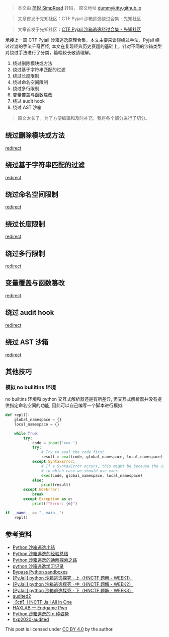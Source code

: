 > 本文由 [简悦 SimpRead](http://ksria.com/simpread/) 转码， 原文地址 [dummykitty.github.io](https://dummykitty.github.io/posts/python-%E6%B2%99%E7%AE%B1%E9%80%83%E9%80%B8%E7%BB%95%E8%BF%87/)

> 文章首发于先知社区：CTF Pyjail 沙箱逃逸绕过合集 - 先知社区

> 文章首发于先知社区：[CTF Pyjail 沙箱逃逸绕过合集 - 先知社区](https://xz.aliyun.com/t/12647)

承接上一篇 CTF Pyjail 沙箱逃逸原理合集，本文主要来谈谈绕过手法，Pyjail 绕过过滤的手法千奇百怪, 本文在复现经典历史赛题的基础上，针对不同的沙箱类型对绕过手法进行了分类，篇幅较长敬请理解。

1.  绕过删除模块或方法
2.  绕过基于字符串匹配的过滤
3.  绕过长度限制
4.  绕过命名空间限制
5.  绕过多行限制
6.  变量覆盖与函数篡改
7.  绕过 audit hook
8.  绕过 AST 沙箱

> 原文太长了，为了方便编辑和及时补充，我将各个部分进行了切分。

绕过删除模块或方法
-----------------------

[redirect](https://dummykitty.github.io/posts/pyjail-bypass-01-%E7%BB%95%E8%BF%87%E5%88%A0%E9%99%A4%E6%A8%A1%E5%9D%97%E6%88%96%E6%96%B9%E6%B3%95/)

绕过基于字符串匹配的过滤
-----------------------------

[redirect](https://dummykitty.github.io/posts/pyjail-bypass-02-%E5%AD%97%E7%AC%A6%E4%B8%B2%E5%8F%98%E6%8D%A2%E7%BB%95%E8%BF%87/)

绕过命名空间限制
---------------------

[redirect](https://dummykitty.github.io/posts/pyjail-bypass-03-%E7%BB%95%E8%BF%87%E5%91%BD%E5%90%8D%E7%A9%BA%E9%97%B4%E9%99%90%E5%88%B6/)

绕过长度限制
-----------------

[redirect](https://dummykitty.github.io/posts/pyjail-bypass-04-%E7%BB%95%E8%BF%87%E5%A4%9A%E8%A1%8C%E9%99%90%E5%88%B6/)

绕过多行限制
-----------------

[redirect](https://dummykitty.github.io/posts/pyjail-bypass-05-%E7%BB%95%E8%BF%87%E9%95%BF%E5%BA%A6%E9%99%90%E5%88%B6/)

变量覆盖与函数篡改
-----------------------

[redirect](https://dummykitty.github.io/posts/pyjail-bypass-06-%E5%8F%98%E9%87%8F%E8%A6%86%E7%9B%96%E4%B8%8E%E5%87%BD%E6%95%B0%E7%AF%A1%E6%94%B9/)

绕过 audit hook
-------------------------------

[redirect](https://dummykitty.github.io/posts/pyjail-bypass-07-%E7%BB%95%E8%BF%87-audit-hook/)

绕过 AST 沙箱
-----------------------

[redirect](https://dummykitty.github.io/posts/pyjail-bypass-08-%E7%BB%95%E8%BF%87-AST-%E6%B2%99%E7%AE%B1/)

其他技巧
-------------

### 模拟 no builitins 环境[](#模拟-no-builitins-环境)

no builtins 环境和 python 交互式解析器还是有所差异, 但交互式解析器并没有提供指定命名空间的功能, 因此可以自己编写一个脚本进行模拟:

```python
def repl():
    global_namespace = {}
    local_namespace = {}

    while True:
        try:
            code = input('>>> ')
            try:
                # Try to eval the code first.
                result = eval(code, global_namespace, local_namespace)
            except SyntaxError:
                # If a SyntaxError occurs, this might be because the user entered a statement,
                # in which case we should use exec.
                exec(code, global_namespace, local_namespace)
            else:
                print(result)
        except EOFError:
            break
        except Exception as e:
            print(f"Error: {e}")

if __name__ == "__main__":
    repl()
```

参考资料[](#参考资料)
-------------

*   [Python 沙箱逃逸小结](https://www.mi1k7ea.com/2019/05/31/Python%E6%B2%99%E7%AE%B1%E9%80%83%E9%80%B8%E5%B0%8F%E7%BB%93/#%E8%BF%87%E6%BB%A4-globals)
*   [Python 沙箱逃逸的经验总结](https://www.tr0y.wang/2019/05/06/Python%E6%B2%99%E7%AE%B1%E9%80%83%E9%80%B8%E7%BB%8F%E9%AA%8C%E6%80%BB%E7%BB%93/#%E5%89%8D%E8%A8%80)
*   [Python 沙箱逃逸的通解探索之路](https://www.tr0y.wang/2022/09/28/common-exp-of-python-jail/)
*   [python 沙箱逃逸学习记录](https://xz.aliyun.com/t/12303#toc-11)
*   [Bypass Python sandboxes](https://book.hacktricks.xyz/generic-methodologies-and-resources/python/bypass-python-sandboxes)
*   [[PyJail] python 沙箱逃逸探究 · 上（HNCTF 题解 - WEEK1）](https://zhuanlan.zhihu.com/p/578986988)
*   [[PyJail] python 沙箱逃逸探究 · 中（HNCTF 题解 - WEEK2）](https://zhuanlan.zhihu.com/p/579057932)
*   [[PyJail] python 沙箱逃逸探究 · 下（HNCTF 题解 - WEEK3）](https://zhuanlan.zhihu.com/p/579183067)
*   [audited2](https://ctftime.org/writeup/31883)
*   [【ctf】HNCTF Jail All In One](https://www.woodwhale.top/archives/hnctfj-ail-all-in-one)
*   [HAXLAB — Endgame Pwn](https://ctftime.org/writeup/28286)
*   [Python 沙箱逃逸的 n 种姿势](https://ctftime.org/writeup/28286)
*   [hxp2020-audited](https://pullp.github.io/writeup/2020/12/26/hxp2020-audited.html)

This post is licensed under [CC BY 4.0](https://creativecommons.org/licenses/by/4.0/) by the author.